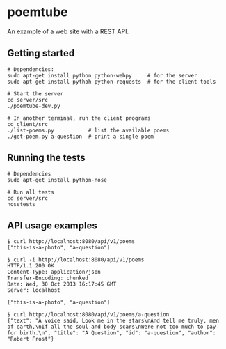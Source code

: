 poemtube
========

An example of a web site with a REST API.

Getting started
---------------

    # Dependencies:
    sudo apt-get install python python-webpy     # for the server
    sudo apt-get install pythoh python-requests  # for the client tools

    # Start the server
    cd server/src
    ./poemtube-dev.py

    # In another terminal, run the client programs
    cd client/src
    ./list-poems.py           # list the available poems
    ./get-poem.py a-question  # print a single poem

Running the tests
-----------------

    # Dependencies
    sudo apt-get install python-nose

    # Run all tests
    cd server/src
    nosetests

API usage examples
------------------

    $ curl http://localhost:8080/api/v1/poems
    ["this-is-a-photo", "a-question"]

    $ curl -i http://localhost:8080/api/v1/poems
    HTTP/1.1 200 OK
    Content-Type: application/json
    Transfer-Encoding: chunked
    Date: Wed, 30 Oct 2013 16:17:45 GMT
    Server: localhost

    ["this-is-a-photo", "a-question"]

    $ curl http://localhost:8080/api/v1/poems/a-question
    {"text": "A voice said, Look me in the stars\nAnd tell me truly, men of earth,\nIf all the soul-and-body scars\nWere not too much to pay for birth.\n", "title": "A Question", "id": "a-question", "author": "Robert Frost"}

